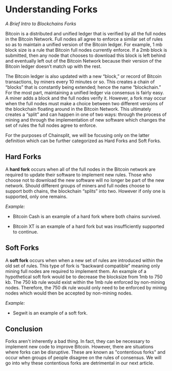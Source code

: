 # Understanding Forks
*A Brief Intro to Blockchains Forks*

Bitcoin is a distributed and unified ledger that is verified by all the full nodes in the Bitcoin Network.  Full nodes all agree to enforce a similar set of rules so as to maintain a unified version of the Bitcoin ledger.  For example, 1 mb block size is a rule that Bitcoin full nodes currently enforce.  If a 2mb block is submitted, then any node that chooses to download this block is left behind and eventually left out of the Bitcoin Network because their version of the Bitcoin ledger doesn’t match up with the rest.  

The Bitcoin ledger is also updated with a new “block,” or record of Bitcoin transactions, by miners every 10 minutes or so.  This creates a chain of “blocks” that is constantly being extended; hence the name “blockchain.”  For the most part, maintaining a unified ledger via consensus is fairly easy.  A miner adds a block and the full nodes verify it.  However, a fork may occur when the full nodes must make a choice between two different versions of the blockchain floating around in the Bitcoin Network.  This ultimately creates a “split” and can happen in one of two ways: through the process of mining and through the implementation of new software which changes the set of rules the full nodes agree to enforce.    

For the purposes of Chainsplit, we will be focusing only on the latter definition which can be further categorized as Hard Forks and Soft Forks.

## Hard Forks

A **hard fork** occurs when all of the full nodes in the Bitcoin network are required to update their software to implement new rules.  Those who choose not to download the new software will no longer be part of the new network.  Should different groups of miners and full nodes choose to support both chains, the blockchain “splits” into two.  However if only one is supported, only one remains.

*Example:*
+ Bitcoin Cash is an example of a hard fork where both chains survived.

+ Bitcoin XT is an example of a hard fork but was insufficiently supported to continue.

## Soft Forks

A **soft fork** occurs when when a new set of rules are introduced within the old set of rules.  This type of fork is “backward compatible” meaning only mining full nodes are required to implement them.  An example of a hypothetical soft fork would be to decrease the blocksize from 1mb to 750 kb.  The 750 kb rule would exist within the 1mb rule enforced by non-mining nodes.  Therefore, the 750 dk rule would only need to be enforced by mining nodes which would then be accepted by non-mining nodes.  

*Example:*
+ Segwit is an example of a soft fork.  


## Conclusion

Forks aren't inherently a bad thing.  In fact, they can be necessary to implement new code to improve Bitcoin.  However, there are situations where forks can be disruptive.  These are known as "contentious forks" and occur when groups of people disagree on the rules of consensus.  We will go into why these contentious forks are detrimental in our next article.
